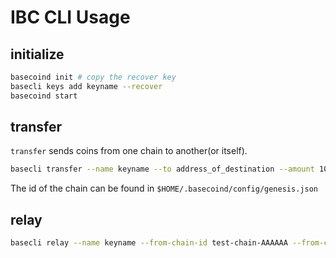 # IBC CLI Usage

## initialize

```bash
basecoind init # copy the recover key
basecli keys add keyname --recover
basecoind start
```

## transfer

`transfer` sends coins from one chain to another(or itself).

```bash
basecli transfer --name keyname --to address_of_destination --amount 10mycoin --chain test-chain-AAAAAA --chain-id AAAAAA
```

The id of the chain can be found in `$HOME/.basecoind/config/genesis.json`

## relay

```bash
basecli relay --name keyname --from-chain-id test-chain-AAAAAA --from-chain-node=tcp://0.0.0.0:46657 --to-chain-id test-chain-AAAAAA --to-chain-node=tcp://0.0.0.0:46657
```
